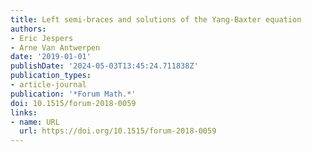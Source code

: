 ```yaml
---
title: Left semi-braces and solutions of the Yang-Baxter equation
authors:
- Eric Jespers
- Arne Van Antwerpen
date: '2019-01-01'
publishDate: '2024-05-03T13:45:24.711838Z'
publication_types:
- article-journal
publication: '*Forum Math.*'
doi: 10.1515/forum-2018-0059
links:
- name: URL
  url: https://doi.org/10.1515/forum-2018-0059
---
```

